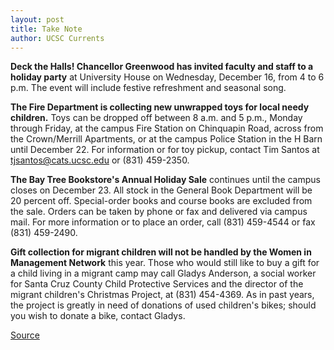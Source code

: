 ```yaml
---
layout: post
title: Take Note
author: UCSC Currents
---
```


**Deck the Halls! Chancellor Greenwood has invited faculty and staff to a holiday party** at University House on Wednesday, December 16, from 4 to 6 p.m. The event will include festive refreshment and seasonal song.

**The Fire Department is collecting new unwrapped toys for local needy children.** Toys can be dropped off between 8 a.m. and 5 p.m., Monday through Friday, at the campus Fire Station on Chinquapin Road, across from the Crown/Merrill Apartments, or at the campus Police Station in the H Barn until December 22. For information or for toy pickup, contact Tim Santos at tjsantos@cats.ucsc.edu or (831) 459-2350.

**The Bay Tree Bookstore's Annual Holiday Sale** continues until the campus closes on December 23. All stock in the General Book Department will be 20 percent off. Special-order books and course books are excluded from the sale. Orders can be taken by phone or fax and delivered via campus mail. For more information or to place an order, call (831) 459-4544 or fax (831) 459-2490.

**Gift collection for migrant children will not be handled by the Women in Management Network** this year. Those who would still like to buy a gift for a child living in a migrant camp may call Gladys Anderson, a social worker for Santa Cruz County Child Protective Services and the director of the migrant children's Christmas Project, at (831) 454-4369. As in past years, the project is greatly in need of donations of used children's bikes; should you wish to donate a bike, contact Gladys.

[Source](http://www1.ucsc.edu/oncampus/currents/98-99/12-14/takenote.htm "Permalink to Take Note; 12-14-98")
